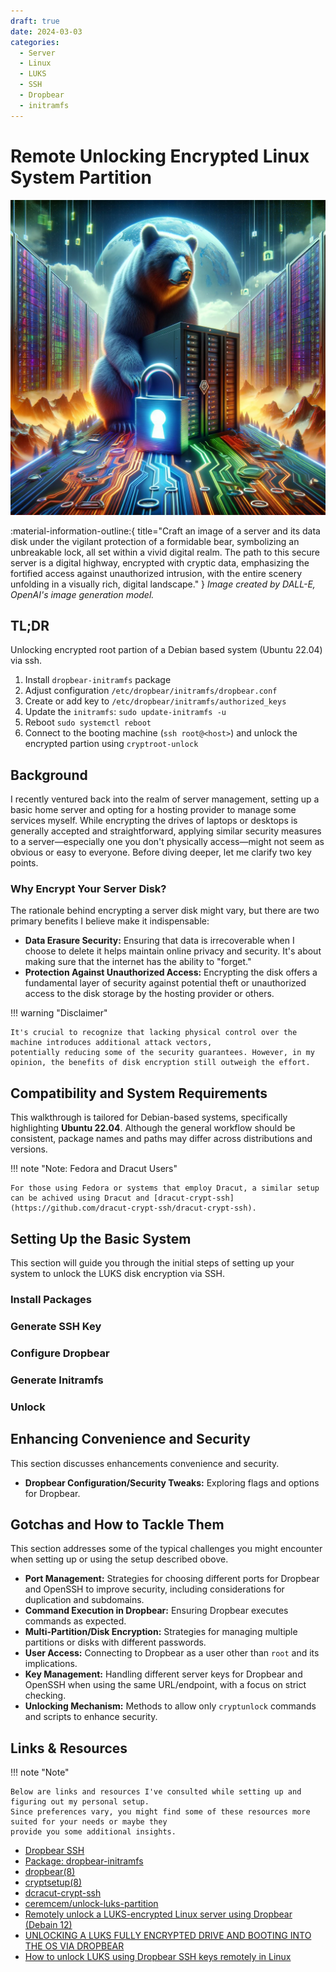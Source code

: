 ```yaml
---
draft: true
date: 2024-03-03
categories:
  - Server
  - Linux
  - LUKS
  - SSH
  - Dropbear
  - initramfs
---
```



# Remote Unlocking Encrypted Linux System Partition

![Unlocking LUKS vis Dropbear](../../../images/DALL-E/unlocking-luks-via-dropbear.webp)

:material-information-outline:{ title="Craft an image of a server and its data disk under the vigilant protection of a formidable bear, symbolizing an unbreakable lock, all set within a vivid digital realm. The path to this secure server is a digital highway, encrypted with cryptic data, emphasizing the fortified access against unauthorized intrusion, with the entire scenery unfolding in a visually rich, digital landscape." } *Image created by DALL-E, OpenAI's image generation model.*

## TL;DR

Unlocking encrypted root partion of a Debian based system (Ubuntu 22.04) via ssh.

1. Install `dropbear-initramfs` package
2. Adjust configuration `/etc/dropbear/initramfs/dropbear.conf`
3. Create or add key to `/etc/dropbear/initramfs/authorized_keys`
4. Update the `initramfs`: `sudo update-initramfs -u`
5. Reboot `sudo systemctl reboot`
6. Connect to the booting machine (`ssh root@<host>`) and unlock the encrypted partion using `cryptroot-unlock`

## Background

I recently ventured back into the realm of server management, setting up a basic home server and opting for a hosting provider to manage some services myself. While encrypting the drives of laptops or desktops is generally accepted and straightforward, applying similar security measures to a server—especially one you don't physically access—might not seem as obvious or easy to everyone. Before diving deeper, let me clarify two key points.

### Why Encrypt Your Server Disk?

The rationale behind encrypting a server disk might vary, but there are two primary benefits I believe make it indispensable:

- **Data Erasure Security:** Ensuring that data is irrecoverable when I choose to delete it helps maintain online privacy and security. It's about making sure that the internet has the ability to "forget."
- **Protection Against Unauthorized Access:** Encrypting the disk offers a fundamental layer of security against potential theft or unauthorized access to the disk storage by the hosting provider or others.

!!! warning "Disclaimer" 

    It's crucial to recognize that lacking physical control over the machine introduces additional attack vectors,
    potentially reducing some of the security guarantees. However, in my opinion, the benefits of disk encryption still outweigh the effort.


## Compatibility and System Requirements

This walkthrough is tailored for Debian-based systems, specifically highlighting **Ubuntu 22.04**.
Although the general workflow should be consistent, package names and paths may differ across distributions and versions.

!!! note "Note: Fedora and Dracut Users"

    For those using Fedora or systems that employ Dracut, a similar setup can be achived using Dracut and [dracut-crypt-ssh](https://github.com/dracut-crypt-ssh/dracut-crypt-ssh).

## Setting Up the Basic System

This section will guide you through the initial steps of setting up your system to unlock the LUKS disk encryption via SSH.

### Install Packages
### Generate SSH Key
### Configure Dropbear
### Generate Initramfs
### Unlock

## Enhancing Convenience and Security

This section discusses enhancements convenience and security.

- **Dropbear Configuration/Security Tweaks:** Exploring flags and options for Dropbear.


## Gotchas and How to Tackle Them

This section addresses some of the typical challenges you might encounter when setting up or using the setup described obove.

- **Port Management:** Strategies for choosing different ports for Dropbear and OpenSSH to improve security, including considerations for duplication and subdomains.
- **Command Execution in Dropbear:** Ensuring Dropbear executes commands as expected.
- **Multi-Partition/Disk Encryption:** Strategies for managing multiple partitions or disks with different passwords.
- **User Access:** Connecting to Dropbear as a user other than `root` and its implications.
- **Key Management:** Handling different server keys for Dropbear and OpenSSH when using the same URL/endpoint, with a focus on strict checking.
- **Unlocking Mechanism:** Methods to allow only `cryptunlock` commands and scripts to enhance security.


## Links & Resources

!!! note "Note"

    Below are links and resources I've consulted while setting up and figuring out my personal setup.
    Since preferences vary, you might find some of these resources more suited for your needs or maybe they
    provide you some additional insights.

* [Dropbear SSH](https://matt.ucc.asn.au/dropbear/dropbear.html)
* [Package: dropbear-initramfs](https://packages.ubuntu.com/jammy/dropbear-initramfs)
* [dropbear(8)](https://manpages.ubuntu.com/manpages/jammy/en/man8/dropbear.8.html)
* [cryptsetup(8)](https://manpages.ubuntu.com/manpages/jammy/en/man8/cryptsetup.8.html)
* [dcracut-crypt-ssh](https://github.com/dracut-crypt-ssh/dracut-crypt-ssh)
* [ceremcem/unlock-luks-partition](https://github.com/ceremcem/unlock-luks-partition)
* [Remotely unlock a LUKS-encrypted Linux server using Dropbear (Debain 12)](https://www.dwarmstrong.org/remote-unlock-dropbear/)
* [UNLOCKING A LUKS FULLY ENCRYPTED DRIVE AND BOOTING INTO THE OS VIA DROPBEAR](https://swissmade.host/en/blog/unlocking-a-luks-fully-encrypted-drive-and-booting-into-the-os-via-dropbear-ssh)
* [How to unlock LUKS using Dropbear SSH keys remotely in Linux](https://www.cyberciti.biz/security/how-to-unlock-luks-using-dropbear-ssh-keys-remotely-in-linux/)


